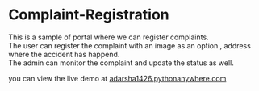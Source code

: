 # Complaint-Registration
This is a sample of portal where we can register complaints.<br>
The user can register the complaint with an image as an option , address where the accident has happend. <br>
The admin can monitor the complaint and update the status as well.

you can view the live demo at 
[adarsha1426.pythonanywhere.com](https://adarsha1426.pythonanywhere.com/)
